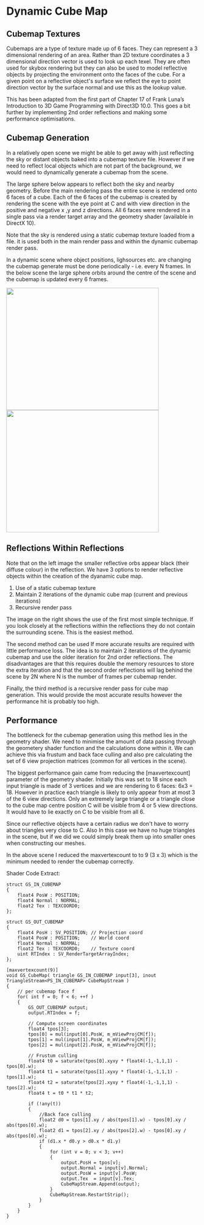 # Dynamic Cube Map
 
## Cubemap Textures

Cubemaps are a type of texture made up of 6 faces. They can represent a 3 dimensional rendering of an area. 
Rather than 2D texture coordinates a 3 dimensional direction vector is used to look up each texel.
They are often used for skybox rendering but they can also be used to model reflective objects by projecting the environment onto the faces of the cube.
For a given point on a reflective object's surface we reflect the eye to point direction vector by the surface normal  and use this as the lookup value. 

This has been adapted from the first part of Chapter 17 of Frank Luna’s Introduction to 3D Game Programming with Direct3D 10.0.
This goes a bit further by implementing 2nd order reflections and making some performance optimisations.

## Cubemap Generation

In a relatively open scene we might be able to get away with just reflecting the sky or distant objects baked into a cubemap texture file.
However if we need to reflect local objects which are not part of the background, we would need to dynamically generate a cubemap from the scene.

The large sphere below appears to reflect both the sky and nearby geometry. Before the main rendering pass the entire scene is rendered onto 6 faces of a cube.
Each of the 6 faces of the cubemap is created by rendering the scene with the eye point at C and with view direction in the positive and negative x ,y and z directions.
All 6 faces were rendered in a single pass via a render target array and the geometry shader (available in DirectX 10).

Note that the sky is rendered using a static cubemap texture loaded from a file. it is used both in the main render pass and within the dynamic cubemap render pass.

In a dynamic scene where  object positions, lighsources etc. are changing the cubemap generate must be done periodically - i.e. every N frames.
In the below scene the large sphere orbits around the centre of the scene and the cubemap is updated every 6 frames.

<img src="https://user-images.githubusercontent.com/713970/130867298-0cbda54b-2eac-4064-bc1c-4e3c3822bdbb.png" width="400" height="320"> <img src="https://user-images.githubusercontent.com/713970/130868519-d5cbfe45-7190-47ec-b233-a08990707494.png" width="400" height="320">


## Reflections Within Reflections

Note that on the left image the smaller reflective orbs appear black (their diffuse colour) in the reflection. We have 3 options to render reflective objects within the creation of the dyanamic cube map.

1. Use of a static cubemap texture
2. Maintain 2 iterations of the dynamic cube map (current and previous iterations)
3. Recursive render pass

The image on the right shows the use of the first most simple technique.  If you look closely at the reflections within the reflections they do not contain the surrounding scene. This is the easiest method.

The second method can be used If more accurate results are required with little performance loss.  The idea is to maintain 2 iterations of the dynamic cubemap and use the older iteration for 2nd order reflections. The disadvantages are that this requires double the memory resources to store the extra iteration and that the second order reflections will lag behind the scene by 2N where N is the number of frames per cubemap render.

Finally, the third method is a recursive render pass for cube map generation. This would provide the most accurate results however the performance hit is probably too high. 

## Performance

The bottleneck for the cubemap generation using this method lies in the geometry shader.
We need to minimise the amount of data passing through the geometery shader function and the calculations done within it.
We can achieve this via frustum and back face culling and also pre calculating the set of 6 view projection matrices (common for all vertices in the scene).

The biggest performance gain came from reducing the [maxvertexcount] parameter of the geometry shader. Initially this was set to 18 since each input triangle is made of 3 vertices and we are rendering to 6 faces:  6x3 = 18.
However in practice each triangle is likely to only appear from at most 3 of the 6 view directions. Only an extremely large triangle or a triangle close to the cube map centre position C will be visible from 4 or 5 view directions.
It would have to lie exactly on C to be visible from all 6. 

Since our reflective objects have a certain radius we don't have to worry about triangles very close to C.
Also In this case we have no huge triangles in the scene, but if we did we could simply  break them up into smaller ones when constructing our meshes.

In the above scene I reduced the maxvertexcount to to 9 (3 x 3) which is the minimum needed to render the cubemap correctly.

Shader Code Extract:

```hlsl
struct GS_IN_CUBEMAP
{
    float4 PosW : POSITION;
    float4 Normal : NORMAL;
    float2 Tex : TEXCOORD0;
};

struct GS_OUT_CUBEMAP
{
    float4 PosH : SV_POSITION; // Projection coord
    float4 PosW : POSITION;    // World coord 
    float4 Normal : NORMAL; 
    float2 Tex : TEXCOORD0;    // Texture coord
    uint RTIndex : SV_RenderTargetArrayIndex;
};

[maxvertexcount(9)]
void GS_CubeMap( triangle GS_IN_CUBEMAP input[3], inout TriangleStream<PS_IN_CUBEMAP> CubeMapStream )
{
    // per cubemap face f  
    for( int f = 0; f < 6; ++f )
    {
        GS_OUT_CUBEMAP output;
        output.RTIndex = f;

        // Compute screen coordinates
        float4 tpos[3];
        tpos[0] = mul(input[0].PosW, m_mViewProjCM[f]);
        tpos[1] = mul(input[1].PosW, m_mViewProjCM[f]);
        tpos[2] = mul(input[2].PosW, m_mViewProjCM[f]);

        // Frustum culling
        float4 t0 = saturate(tpos[0].xyxy * float4(-1,-1,1,1) - tpos[0].w);
        float4 t1 = saturate(tpos[1].xyxy * float4(-1,-1,1,1) - tpos[1].w);
        float4 t2 = saturate(tpos[2].xyxy * float4(-1,-1,1,1) - tpos[2].w);
        float4 t = t0 * t1 * t2;

        if (!any(t))
        {
            //Back face culling
            float2 d0 = tpos[1].xy / abs(tpos[1].w) - tpos[0].xy / abs(tpos[0].w);
            float2 d1 = tpos[2].xy / abs(tpos[2].w) - tpos[0].xy / abs(tpos[0].w);
            if (d1.x * d0.y > d0.x * d1.y)
            {
                for (int v = 0; v < 3; v++)
                {
                    output.PosH = tpos[v];
                    output.Normal = input[v].Normal;
                    output.PosW = input[v].PosW; 
                    output.Tex  = input[v].Tex;     
                    CubeMapStream.Append(output);
                }
                CubeMapStream.RestartStrip();
            }
        }
    }
}
```
